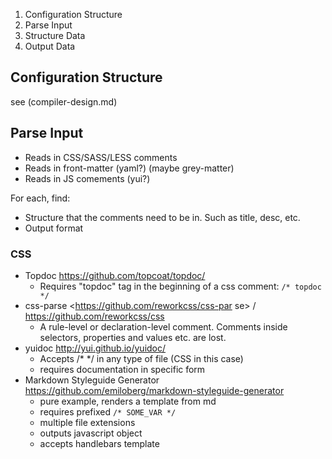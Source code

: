 1. Configuration Structure
2. Parse Input
3. Structure Data
4. Output Data

Configuration Structure
---

see (compiler-design.md)

Parse Input
---

- Reads in CSS/SASS/LESS comments
- Reads in front-matter (yaml?) (maybe grey-matter)
- Reads in JS comements (yui?)

For each, find:

- Structure that the comments need to be in. Such as title, desc, etc.
- Output format

### CSS

- Topdoc <https://github.com/topcoat/topdoc/>
	- Requires "topdoc" tag in the beginning of a css comment: `/* topdoc */`
- css-parse <https://github.com/reworkcss/css-par se> / <https://github.com/reworkcss/css>
	- A rule-level or declaration-level comment. Comments inside selectors, properties and values etc. are lost.
- yuidoc <http://yui.github.io/yuidoc/>
	- Accepts /* */ in any type of file (CSS in this case)
  - requires documentation in specific form
- Markdown Styleguide Generator <https://github.com/emiloberg/markdown-styleguide-generator>
  - pure example, renders a template from md
  - requires prefixed `/* SOME_VAR */`
  - multiple file extensions
  - outputs javascript object
  - accepts handlebars template